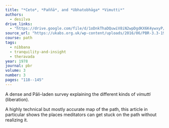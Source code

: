 ```yaml
---
title: "*Ceto*, *Paññā*, and *Ubhatobhāga* *Vimutti*"
authors:
  - desilva
drive_links:
  - "https://drive.google.com/file/d/1oDnkThaDQuwiV8iN2wpDgdKX6K4ywxyP/view?usp=drivesdk"
source_url: "https://ukabs.org.uk/wp-content/uploads/2016/06/PBR-3.3-1978.pdf"
course: path
tags:
  - nibbana
  - tranquility-and-insight
  - theravada
year: 1978
journal: pbr
volume: 3
number: 3
pages: "118--145"
---
```


A dense and Pāli-laden survey explaining the different kinds of *vimutti* (liberation).

A highly technical but mostly accurate map of the path, this article in particular shows the places meditators can get stuck on the path without realizing it.

